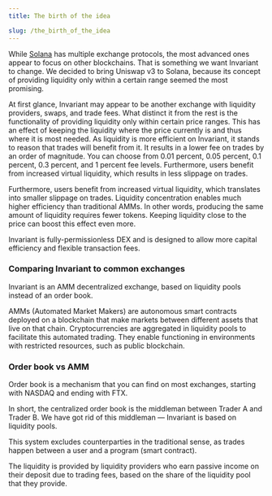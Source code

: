 ```yaml
---
title: The birth of the idea

slug: /the_birth_of_the_idea
---
```


While [Solana](https://solana.com/) has multiple exchange protocols, the most advanced ones appear to focus on other blockchains. That is something we want Invariant to change. We decided to bring Uniswap v3 to Solana, because its concept of providing liquidity only within a certain range seemed the most promising.

At first glance, Invariant may appear to be another exchange with liquidity providers, swaps, and trade fees. What distinct it from the rest is the functionality of providing liquidity only within certain price ranges. This has an effect of keeping the liquidity where the price currently is and thus where it is most needed. As liquidity is more efficient on Invariant, it stands to reason that trades will benefit from it.
It results in a lower fee on trades by an order of magnitude. You can choose from 0.01 percent, 0.05 percent, 0.1 percent, 0.3 percent, and $1$ percent fee levels. Furthermore, users benefit from increased virtual liquidity, which results in less slippage on trades.

Furthermore, users benefit from increased virtual liquidity, which translates into smaller slippage on trades.
Liquidity concentration enables much higher efficiency than traditional AMMs. In other words, producing the same amount of liquidity requires fewer tokens. Keeping liquidity close to the price can boost this effect even more.

Invariant is fully-permissionless DEX and is designed to allow more capital efficiency and flexible transaction fees.

### Comparing Invariant to common exchanges

Invariant is an AMM decentralized exchange, based on liquidity pools instead of an order book.

AMMs (Automated Market Makers) are autonomous smart contracts deployed on a blockchain that make markets between different assets that live on that chain. Cryptocurrencies are aggregated in liquidity pools to facilitate this automated trading. They enable functioning in environments with restricted resources, such as public blockchain.

### Order book vs AMM

Order book is a mechanism that you can find on most exchanges, starting with NASDAQ and ending with FTX.

In short, the centralized order book is the middleman between Trader A and Trader B.
We have got rid of this middleman — Invariant is based on liquidity pools.

This system excludes counterparties in the traditional sense, as trades happen between a user and a program (smart contract).

The liquidity is provided by liquidity providers who earn passive income on their deposit due to trading fees, based on the share of the liquidity pool that they provide.
